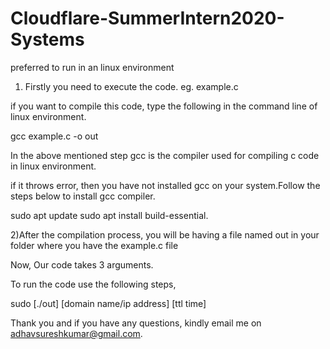 # Cloudflare-SummerIntern2020-Systems

preferred to run in an linux environment

1) Firstly you need to execute the code.  eg. example.c

if you want to compile this code, type the following in the command line of linux environment.

gcc example.c -o out

In the above mentioned step gcc is the compiler used for compiling c code in linux environment.

if it throws error, then you have not installed gcc on your system.Follow the steps below to install gcc compiler.

sudo apt update
sudo apt install build-essential.

2)After the compilation process, you will be having a file named out in your folder where you have the example.c file

Now, Our code takes 3 arguments.

To run the code use the following steps,

sudo [./out] [domain name/ip address] [ttl time]

Thank you and if you have any questions, kindly email me on adhavsureshkumar@gmail.com.
